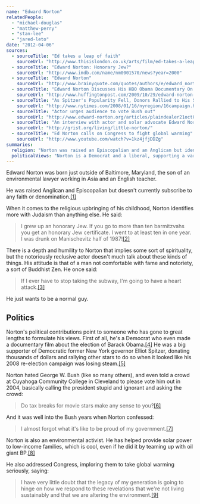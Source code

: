 ```yaml
---
name: "Edward Norton"
relatedPeople:
  - "michael-douglas"
  - "matthew-perry"
  - "stan-lee"
  - "jared-leto"
date: "2012-04-06"
sources:
  - sourceTitle: "Ed takes a leap of faith"
    sourceUrl: "http://www.thisislondon.co.uk/arts/film/ed-takes-a-leap-of-faith-6304474.html"
  - sourceTitle: "Edward Norton: Honorary Jew?"
    sourceUrl: "http://www.imdb.com/name/nm0001570/news?year=2000"
  - sourceTitle: "Edward Norton"
    sourceUrl: "http://www.brainyquote.com/quotes/authors/e/edward_norton.html"
  - sourceTitle: "Edward Norton Discusses His HBO Obama Documentary On Countdown"
    sourceUrl: "http://www.huffingtonpost.com/2009/10/29/edward-norton-discusses-h_n_339450.html"
  - sourceTitle: "As Spitzer's Popularity Fell, Donors Rallied to His Side"
    sourceUrl: "http://www.nytimes.com/2008/01/16/nyregion/16campaign.html?_r=1"
  - sourceTitle: "Actor urges audience to vote Bush out"
    sourceUrl: "http://www.edward-norton.org/articles/plaindealer21oct04.html"
  - sourceTitle: "An interview with actor and solar advocate Edward Norton"
    sourceUrl: "http://grist.org/living/little-norton/"
  - sourceTitle: "Ed Norton calls on Congress to fight global warming"
    sourceUrl: "http://www.youtube.com/watch?v=1kz4jfjDDZg"
summaries:
  religion: "Norton was raised an Episcopalian and an Anglican but identifies his childhood more with Judaism. He now practices no religion."
  politicalViews: "Norton is a Democrat and a liberal, supporting a variety of environmental causes and supporting various Democratic candidates."
---
```


Edward Norton was born just outside of Baltimore, Maryland, the son of an environmental lawyer working in Asia and an English teacher.

He was raised Anglican and Episcopalian but doesn't currently subscribe to any faith or denomination.<a class="source-citation" href="#http%3A%2F%2Fwww.thisislondon.co.uk%2Farts%2Ffilm%2Fed-takes-a-leap-of-faith-6304474.html" title="Ed takes a leap of faith">[1]</a>

When it comes to the religious upbringing of his childhood, Norton identifies more with Judaism than anything else. He said:

>I grew up an honorary Jew. If you go to more than ten barmitzvahs you get an honorary Jew certificate. I went to at least ten in one year. I was drunk on Manischevitz half of 1987!<a class="source-citation" href="#http%3A%2F%2Fwww.imdb.com%2Fname%2Fnm0001570%2Fnews%3Fyear%3D2000" title="Edward Norton: Honorary Jew?">[2]</a>

There is a depth and humility to Norton that implies some sort of spirituality, but the notoriously reclusive actor doesn't much talk about these kinds of things. His attitude is that of a man not comfortable with fame and notoriety, a sort of Buddhist Zen. He once said:

>If I ever have to stop taking the subway, I'm going to have a heart attack.<a class="source-citation" href="#http%3A%2F%2Fwww.brainyquote.com%2Fquotes%2Fauthors%2Fe%2Fedward_norton.html" title="Edward Norton">[3]</a>

He just wants to be a normal guy.


## Politics

Norton's political contributions point to someone who has gone to great lengths to formulate his views. First of all, he's a Democrat who even made a documentary film about the election of Barack Obama.<a class="source-citation" href="#http%3A%2F%2Fwww.huffingtonpost.com%2F2009%2F10%2F29%2Fedward-norton-discusses-h_n_339450.html" title="Edward Norton Discusses His HBO Obama Documentary On Countdown">[4]</a> He was a big supporter of Democratic former New York governor Elliot Spitzer, donating thousands of dollars and rallying other stars to do so when it looked like his 2008 re-election campaign was losing steam.<a class="source-citation" href="#http%3A%2F%2Fwww.nytimes.com%2F2008%2F01%2F16%2Fnyregion%2F16campaign.html%3F_r%3D1" title="As Spitzer&apos;s Popularity Fell, Donors Rallied to His Side">[5]</a>

Norton hated George W. Bush (like so many others), and even told a crowd at Cuyahoga Community College in Cleveland to please vote him out in 2004, basically calling the president stupid and ignorant and asking the crowd:

>Do tax breaks for movie stars make any sense to you?<a class="source-citation" href="#http%3A%2F%2Fwww.edward-norton.org%2Farticles%2Fplaindealer21oct04.html" title="Actor urges audience to vote Bush out">[6]</a>

And it was well into the Bush years when Norton confessed:

>I almost forgot what it's like to be proud of my government.<a class="source-citation" href="#http%3A%2F%2Fwww.brainyquote.com%2Fquotes%2Fauthors%2Fe%2Fedward_norton.html" title="Edward Norton">[7]</a>

Norton is also an environmental activist. He has helped provide solar power to low-income families, which is cool, even if he did it by teaming up with oil giant BP.<a class="source-citation" href="#http%3A%2F%2Fgrist.org%2Fliving%2Flittle-norton%2F" title="An interview with actor and solar advocate Edward Norton">[8]</a>

He also addressed Congress, imploring them to take global warming seriously, saying:

>I have very little doubt that the legacy of my generation is going to hinge on how we respond to these revelations that we're not living sustainably and that we are altering the environment.<a class="source-citation" href="#http%3A%2F%2Fwww.youtube.com%2Fwatch%3Fv%3D1kz4jfjDDZg" title="Ed Norton calls on Congress to fight global warming">[9]</a>